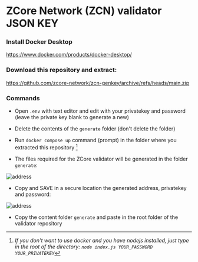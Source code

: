 # ZCore Network (ZCN) validator JSON KEY

### Install Docker Desktop
https://www.docker.com/products/docker-desktop/

### Download this repository and extract:
https://github.com/zcore-network/zcn-genkey/archive/refs/heads/main.zip

### Commands
- Open ```.env``` with text editor and edit with your privatekey and password (leave the private key blank to generate a new)

- Delete the contents of the ```generate``` folder (don't delete the folder)

- Run ```docker compose up``` command (prompt) in the folder where you extracted this repository [^1]

[^1]: _If you don't want to use docker and you have nodejs installed, just type in the root of the directory: ```node index.js YOUR_PASSWORD YOUR_PRIVATEKEY```_


- The files required for the ZCore validator will be generated in the folder ```generate```:

![address](https://github.com/zcore-network/zcn-genkey/raw/main/images/generate.png)

- Copy and SAVE in a secure location the generated address, privatekey and password:

![address](https://github.com/zcore-network/zcn-genkey/raw/main/images/docker.png)

- Copy the content folder ```generate``` and paste in the root folder of the validator repository
